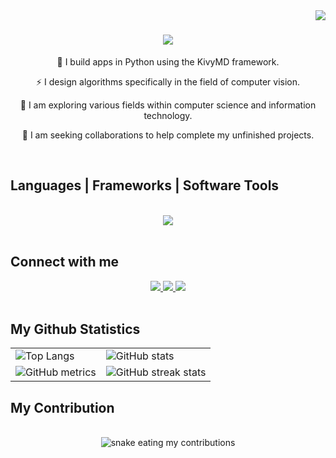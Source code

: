 <img align="right" src="https://visitor-badge.laobi.icu/badge?page_id=KyleDarren.KyleDarren" />

<h1 align="center">
    <img src="https://readme-typing-svg.herokuapp.com/?font=Righteous&size=35&center=true&vCenter=true&width=500&height=70&duration=5000&lines=Hi+There!+👋;+I'm+Kyle+Darren+Laguerta;Student+From+Bicol+University" />
</h1>

<div align="center">
    
💬  I build apps in Python using the KivyMD framework.<br>
    
⚡  I design algorithms specifically in the field of computer vision.<br>

🔭  I am exploring various fields within computer science and information technology.<br>

🌱  I am seeking collaborations to help complete my unfinished projects.
 </div>
<br>
<h2>Languages | Frameworks | Software Tools</h2>
<br/>
<div align="center">
    <img src="https://skillicons.dev/icons?i=c,python,tensorflow,javascript,vscode,html,css,react,nodejs" />
</div>
<br>
<h2>Connect with me</h2>
<div align="center"> 
  <a href="mailto:laguertakyledarren@gmail.com">
    <img src="https://img.shields.io/badge/Gmail-333333?style=for-the-badge&logo=gmail&logoColor=red" />
  </a>
  <a href="https://www.linkedin.com/in/kyle-darren-laguerta-b6a639312/" target="_blank">
    <img src="https://img.shields.io/badge/LinkedIn-0077B5?style=for-the-badge&logo=linkedin&logoColor=white" target="_blank" />
  </a>
  <a href="https://www.facebook.com/profile.php?id=100073194800153" target="_blank">
    <img src="https://img.shields.io/badge/Facebook-3B5998?style=for-the-badge&logo=facebook&logoColor=white" target="_blank" />
  </a>
</div>
<br>
<h2>My Github Statistics</h2>
<div align="center">

<table>
  <tr>
    <td><img src="https://github-readme-stats.vercel.app/api/top-langs/?username=KyleDarren" alt="Top Langs" /></td>
    <td><img src="https://github-readme-stats.vercel.app/api?username=KyleDarren&show_icons=true&count_private=true" alt="GitHub stats" /></td>
  </tr>
  <tr>
    <td><img src="https://metrics.lecoq.io/KyleDarren" alt="GitHub metrics" /></td>
    <td><img src="https://streak-stats.demolab.com/?user=KyleDarren" alt="GitHub streak stats" /></td>
  </tr>
</table>

</div>

<h2>My Contribution</h2>
<div align="center">
  <br>
  <img alt="snake eating my contributions" src="https://raw.githubusercontent.com/KyleDarren/KyleDarren/output/github-contribution-grid-snake.svg" />
  <br/><br/><br/>
</div>

